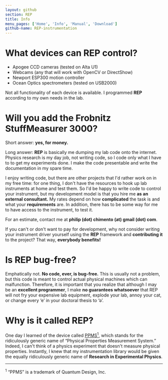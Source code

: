 ```yaml
---
layout: github
section: REP
title: Info
menu_pages: ['Home', 'Info', 'Manual', 'Download']
github-name: REP-instrumentation
---
```

# What devices can REP control? #

* Apogee CCD cameras (tested on Alta U1)
* Webcams (any that will work with OpenCV or DirectShow)
* Newport ESP300 motion controller
* Ocean Optics spectrometers (tested on USB2000)

Not all functionality of each device is available.
I programmed **REP** according to my own needs in the lab.

# Will you add the Frobnitz StuffMeasurer 3000? #

Short answer: **yes, for money.**

Long answer:
**REP** is basically me dumping my lab code onto the internet.
Physics research is my day job, not writing code, so I code only what I have to to get my experiments done.
I make the code presentable and write the documentation in my spare time.

I enjoy writing code, but there are other projects that I'd rather work on in my free time: for one thing, I don't have the resources to hook up lab instruments at home and test them.
So I'd be happy to write code to control your instrument, but my development model is that you hire me **as an external consultant.**
My rates depend on how **complicated** the task is and what your **requirements** are.
In addition, there has to be some way for me to have access to the instrument, to test it.

For an estimate, contact me at **philip (dot) chimento (at) gmail (dot) com**.

If you can't or don't want to pay for development, why not consider writing your instrument driver yourself using the **REP** framework and **contributing it** to the project?
That way, **everybody benefits!**

# Is REP bug-free? #

Emphatically not.
**No code, ever, is bug-free.**
This is usually not a problem, but this code is meant to control actual physical machines which can malfunction.
Therefore, it is important that you realize that although I may be an **excellent programmer**, I make **no guarantees whatsoever** that REP will not fry your expensive lab equipment, explode your lab, annoy your cat, or change every ‘e’ in your doctoral thesis to ‘ə’.

# Why is it called REP? #

One day I learned of the device called [PPMS](http://www.qdusa.com/products/ppms.html)[<sup>1</sup>](#footnote1), which stands for the ridiculously generic name of “Physical Properties Measurement System.”
Indeed, I can't think of a physics experiment that doesn't measure physical properties.
Instantly, I knew that my instrumentation library would be given the equally ridiculously generic name of **Research in Experimental Physics**.

-----
<sup>1</sup>
<span class="note" id="footnote1">“PPMS” is a trademark of Quantum Design, Inc.</span>